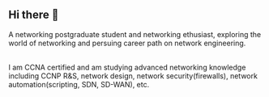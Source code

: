 ## Hi there 👋

A networking postgraduate student and networking ethusiast, exploring the world of networking and persuing career path on network engineering.

<br>
I am CCNA certified and am studying advanced networking knowledge including CCNP R&S, network design, network security(firewalls), network automation(scripting, SDN, SD-WAN), etc.
